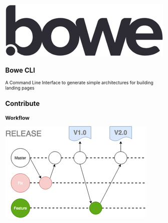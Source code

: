 ![BOWE](https://raw.githubusercontent.com/bowe-td/bowe-cli/master/assets/bowe.png)

## Bowe CLI

A Command Line Interface to generate simple architectures for building landing pages

## Contribute

### Workflow

![BOWE](https://raw.githubusercontent.com/bowe-td/bowe-cli/master/assets/gitflow-bowe-cli.png)
